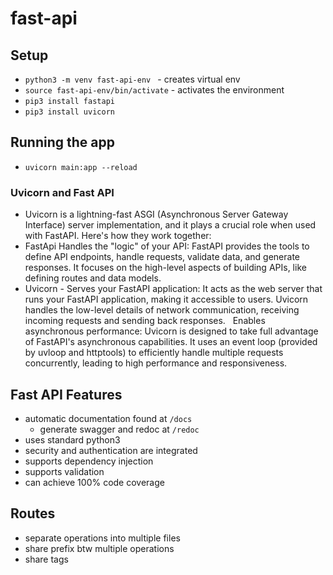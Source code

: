 # fast-api


## Setup 
- `python3 -m venv fast-api-env ` - creates virtual env
- `source fast-api-env/bin/activate` - activates the environment
- `pip3 install fastapi`
- `pip3 install uvicorn ` 

## Running the app 
- `uvicorn main:app --reload`


### Uvicorn and Fast API

- Uvicorn is a lightning-fast ASGI (Asynchronous Server Gateway Interface) server implementation, and it plays a crucial role when used with FastAPI. Here's how they work together:   
- FastApi Handles the "logic" of your API: FastAPI provides the tools to define API endpoints, handle requests, validate data, and generate responses. It focuses on the high-level aspects of building APIs, like defining routes and data models.   
- Uvicorn - Serves your FastAPI application: It acts as the web server that runs your FastAPI application, making it accessible to users. Uvicorn handles the low-level details of network communication, receiving incoming requests and sending back responses.   
Enables asynchronous performance: Uvicorn is designed to take full advantage of FastAPI's asynchronous capabilities. It uses an event loop (provided by uvloop and httptools) to efficiently handle multiple requests concurrently, leading to high performance and responsiveness.


## Fast API  Features
- automatic documentation found at `/docs`
  - generate swagger and redoc at `/redoc`
- uses standard python3
- security and authentication are integrated 
- supports dependency injection
- supports validation
- can achieve 100% code coverage 

## Routes
- separate operations into multiple files
- share prefix btw multiple operations
- share tags